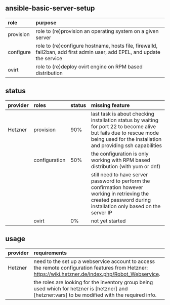## ansible-basic-server-setup

| role | purpose|
|:-----|:-------|
| provision | role to (re)provision an operating system on a given server
| configure | role to (re)configure hostname, hosts file, firewalld, fail2ban, add first admin user, add EPEL, and update the service
| ovirt     | role to (re)deploy ovirt engine on RPM based distribution

## status

| provider | roles         | status  | missing feature |
|:---------|:--------------|:--------|:----------------|
| Hetzner  | provision     | 90% | last task is about checking installation status by waiting for port 22 to become alive but fails due to rescue mode being used for the installation and providing ssh capabilities
|          | configuration | 50% | the configuration is only working with RPM based distribution (with yum or dnf)
|          |               |     | still need to have server password to perform the confirmation however working in retrieving the created password during installation only based on the server IP
|          | ovirt         | 0%   | not yet started

## usage

| provider | requirements|
|:---------|:------------|
| Hetzner  | need to the set up a webservice account to access the remote configuration features from Hetzner: https://wiki.hetzner.de/index.php/Robot_Webservice.
|          | the roles are looking for the inventory group being used which for hetzner is [hetzner] and [hetzner:vars] to be modified with the required info.